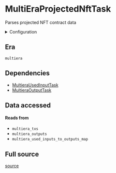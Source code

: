 # MultiEraProjectedNftTask
Parses projected NFT contract data


<details>
    <summary>Configuration</summary>

```rust
use super::PayloadConfig::PayloadConfig;
use super::ReadonlyConfig::ReadonlyConfig;

#[derive(Debug, Clone, Copy, serde::Deserialize, serde::Serialize)]
pub struct PayloadAndReadonlyConfig {
    pub include_payload: bool,
    pub readonly: bool,
}

```
</details>


## Era
` multiera `

## Dependencies

   * [MultieraUsedInputTask](./MultieraUsedInputTask)
   * [MultieraOutputTask](./MultieraOutputTask)


## Data accessed
#### Reads from

   * ` multiera_txs `
   * ` multiera_outputs `
   * ` multiera_used_inputs_to_outputs_map `


## Full source
[source](https://github.com/dcSpark/carp/tree/main/indexer/tasks/src/multiera/multiera_projected_nft.rs)
